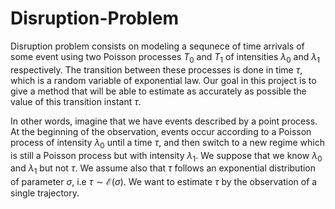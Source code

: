 # Disruption-Problem
Disruption problem consists on modeling a sequnece of time arrivals of some event using two Poisson processes $T_0$ and $T_1$ of intensities $\lambda_0$ and $\lambda_1$ respectively. The transition between these processes is done in time $\tau$, which is a random variable of exponential law. Our goal in this project is to give a method that will be able to estimate as accurately as possible the value of this transition instant $\tau$.

In other words, imagine that we have events described by a point process. At the beginning of the observation, events occur according to a Poisson process of intensity $\lambda_0$ until a time $\tau$, and then switch to a new regime which is still a Poisson process but with intensity $\lambda_1$. We suppose that we know $\lambda_0$ and $\lambda_1$ but not $\tau$. We assume also that $\tau$ follows an exponential distribution of parameter $\sigma$, i.e $\tau \sim \mathcal{E}(\sigma)$. We want to estimate $\tau$ by the observation of a single trajectory.
